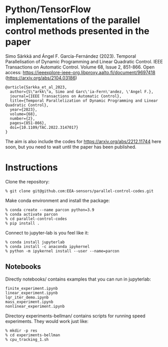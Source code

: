 # Python/TensorFlow implementations of the parallel control methods presented in the paper

Simo Särkkä and Ángel F. García-Fernández (2023). Temporal Parallelisation of Dynamic Programming and Linear Quadratic Control. IEEE Transactions on Automatic Control. Volume 68, Issue 2, 851-866. Open access: https://ieeexplore-ieee-org.libproxy.aalto.fi/document/9697418 (https://arxiv.org/abs/2104.03186)

```
@article{Sarkka_et_al_2023,
  author={S\"arkk\"a, Simo and Garc\'ia-Fern\'andez, \'Angel F.},
  journal={IEEE Transactions on Automatic Control}, 
  title={Temporal Parallelization of Dynamic Programming and Linear Quadratic Control}, 
  year={2023},
  volume={68},
  number={2},
  pages={851-866},
  doi={10.1109/TAC.2022.3147017}
}
```

The aim is also include the codes for https://arxiv.org/abs/2212.11744 here soon, but you need to wait until the paper has been published.

# Instructions

Clone the repository:

```
% git clone git@github.com:EEA-sensors/parallel-control-codes.git
```

Make conda environment and install the package:

```
% conda create --name parcon python=3.9
% conda activate parcon
% cd parallel-control-codes
% pip install .
```

Connect to jupyter-lab is you feel like it:

```
% conda install jupyterlab
% conda install -c anaconda ipykernel
% python -m ipykernel install --user --name=parcon
```

## Notebooks

Directly notebooks/ contains examples that you can run in jupyterlab:

```
finite_experiment.ipynb
linear_experiment.ipynb
lqr_iter_demo.ipynb
mass_experiment.ipynb
nonlinear_experiment.ipynb
```

Directory experiments-bellman/ contains scripts for running speed experiments. They would work just like:

```
% mkdir -p res
% cd experiments-bellman
% cpu_tracking_1.sh
```

